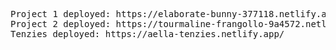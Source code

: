 <pre>
Project 1 deployed: https://elaborate-bunny-377118.netlify.app/
Project 2 deployed: https://tourmaline-frangollo-9a4572.netlify.app/
Tenzies deployed: https://aella-tenzies.netlify.app/

</pre>
